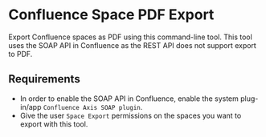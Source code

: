 # Confluence Space PDF Export
Export Confluence spaces as PDF using this command-line tool.
This tool uses the SOAP API in Confluence as the REST API
does not support export to PDF.

## Requirements
- In order to enable the SOAP API in Confluence, enable the system plug-in/app `Confluence Axis SOAP plugin`. 
- Give the user `Space Export` permissions on the spaces you want to export with this tool.
